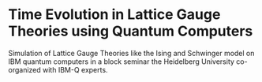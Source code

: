 # Time Evolution in Lattice Gauge Theories using Quantum Computers
Simulation of Lattice Gauge Theories like the Ising and Schwinger model on IBM quantum computers in a block seminar the Heidelberg University co-organized with IBM-Q experts.